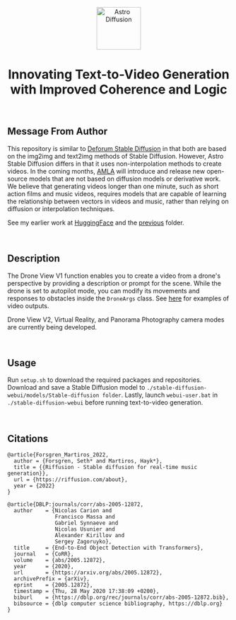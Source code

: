 <p align="center">
  <img width="100" height="96" src="https://media.discordapp.net/attachments/884528247998664744/1060825763575767060/astro_no_smudge.png" alt="Astro Diffusion">
</p>
<h1 align="center">Innovating Text-to-Video Generation with Improved Coherence and Logic</h1>

<br>

## Message From Author
This repository is similar to [Deforum Stable Diffusion](https://colab.research.google.com/github/deforum/stable-diffusion/blob/main/Deforum_Stable_Diffusion.ipynb) in that both are based on the img2img and text2img methods of Stable Diffusion. However, Astro Stable Diffusion differs in that it uses non-interpolation methods to create videos. In the coming months, [AMLA](https://github.com/AMLA-UBC) will introduce and release new open-source models that are not based on diffusion models or derivative work. We believe that generating videos longer than one minute, such as short action films and music videos, requires models that are capable of learning the relationship between vectors in videos and music, rather than relying on diffusion or interpolation techniques.

See my earlier work at [HuggingFace](https://huggingface.co/FredZhang7) and the [previous](./previous) folder.

<br>

## Description
The Drone View V1 function enables you to create a video from a drone's perspective by providing a description or prompt for the scene. While the drone is set to autopilot mode, you can modify its movements and responses to obstacles inside the `DroneArgs` class. See [here](https://www.youtube.com/playlist?list=PLCFlAfr2X8n2BxB9ZgKOVTG1WggWpnts0) for examples of video outputs.

Drone View V2, Virtual Reality, and Panorama Photography camera modes are currently being developed.

<br>

## Usage
Run `setup.sh` to download the required packages and repositories. Download and save a Stable Diffusion model to `./stable-diffusion-webui/models/Stable-diffusion folder`. Lastly, launch `webui-user.bat` in `./stable-diffusion-webui` before running text-to-video generation.

<br>

## Citations
```
@article{Forsgren_Martiros_2022,
  author = {Forsgren, Seth* and Martiros, Hayk*},
  title = {{Riffusion - Stable diffusion for real-time music generation}},
  url = {https://riffusion.com/about},
  year = {2022}
}
```
```
@article{DBLP:journals/corr/abs-2005-12872,
  author    = {Nicolas Carion and
               Francisco Massa and
               Gabriel Synnaeve and
               Nicolas Usunier and
               Alexander Kirillov and
               Sergey Zagoruyko},
  title     = {End-to-End Object Detection with Transformers},
  journal   = {CoRR},
  volume    = {abs/2005.12872},
  year      = {2020},
  url       = {https://arxiv.org/abs/2005.12872},
  archivePrefix = {arXiv},
  eprint    = {2005.12872},
  timestamp = {Thu, 28 May 2020 17:38:09 +0200},
  biburl    = {https://dblp.org/rec/journals/corr/abs-2005-12872.bib},
  bibsource = {dblp computer science bibliography, https://dblp.org}
}
```